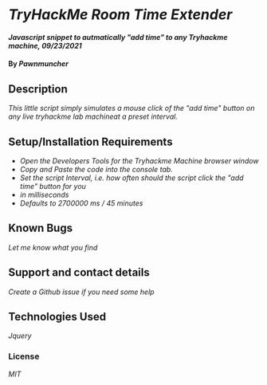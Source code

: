 # _TryHackMe Room Time Extender_

#### _Javascript snippet to autmatically "add time" to any Tryhackme machine, 09/23/2021_

#### By _**Pawnmuncher**_

## Description

_This little script simply simulates a mouse click of the "add time" button on any live tryhackme lab machineat a preset interval._

## Setup/Installation Requirements

* _Open the Developers Tools for the Tryhackme Machine browser window_
* _Copy and Paste the code into the console tab._
* _Set the script Interval, i.e. how often should the script click the "add time" button for you_
* _in milliseconds_
* _Defaults to 2700000 ms / 45 minutes_

## Known Bugs

_Let me know what you find_

## Support and contact details

_Create a Github issue if you need some help_

## Technologies Used

_Jquery_

### License

*MIT*
